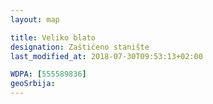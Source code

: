 ```yaml
---
layout: map

title: Veliko blato
designation: Zaštićeno stanište
last_modified_at: 2018-07-30T09:53:13+02:00

WDPA: [555589836]
geoSrbija:
---
```


